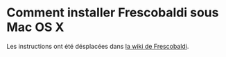 Comment installer Frescobaldi sous Mac OS X
=====

Les instructions ont été désplacées dans [la wiki de Frescobaldi](https://github.com/wbsoft/frescobaldi/wiki/Comment-installer-Frescobaldi-sous-Mac-OS-X).
